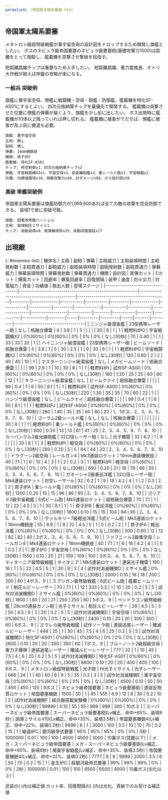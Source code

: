 ```yaml
---
permalink: /帝国軍太陽系要塞.html
---
```

## 帝国軍太陽系要塞

メタトロン級超弩級戦艦が重宇宙空母の設計図をドロップするため開発し旗艦としたい。
ボスのネビュラ級帝国要塞のネビュラ級要塞砲(基礎攻撃力1500)は距離をとって相殺し、艦載機を突撃させ撃破を目指す。

短距離跳躍チップは重要なため入手したい。
短距離跳躍、重力震推進、オトリ大作戦が揃えば序盤の攻略が楽になる。

### 一般兵 突破例

旗艦に重宇宙空母、僚艦に戦闘機・空母・砲艦・防御艦、艦載機を特化SF-AS01にするとよい。
四次元格納庫チップを最優先で開発する。
艦載機は突撃させた位置に僚艦の弾幕が届くよう、旗艦を少し前に出したい。
ボス出現時に艦載機が10体以上残っていれば押し切れる。
艦載機に被害がでだせば、僚艦に被害が及ぶ前に撤退も必要。

```
旗艦: 重宇宙空母
主砲: 無し
副砲: 無し
弾幕: 16mm機銃座
機関: 原子炉C
艦載機: 特化SF-AS01
チップ: 時空制御x1、四次元格納庫チップx2
僚艦: 宇宙戦闘機X2x1、宇宙空母x3、長距離砲艦x3、重シールド艦x3、宇宙戦艦x2
兵種: 功績値獲得x10、弾幕攻撃力x40、対ダメージx80、ボス設計図x50
```

### 真破 単艦突破例

帝国軍太陽系要塞は旗艦防御力が1,999,600あれば全ての敵の攻撃を完全防御できる。
宙域1で楽に突破可能。

```
旗艦: 超重改修艦ハーシェル
主砲: 宙域制圧ミサイル1
チップ: 自動装填x8、実弾錬成術x25、自動回復遅延x17
```

## 出現敵

{: #enemies-list}
| 機体名                           | 主砲                                                      | 副砲                                         | 弾幕                                       | 主砲威力 | 主砲装填時間 | 主砲発射数 | 主砲貫通力 | 副砲威力 | 副砲装填時間 | 副砲発射数 | 副砲貫通力 | 弾幕威力 | 弾幕装填時間 | 弾幕発射数 | 弾幕貫通力 | 機関            | 設計図           | 実弾カット | Eカット | 爆風カット | 回避率 | 爆風回避率 | 回復間隔   |    装甲 | 速度 | 対火災力 | 対電磁力 | 資金 | 功績値 | 救出人数 | 登場ステージ                      |
|----------------------------------|-----------------------------------------------------------|----------------------------------------------|--------------------------------------------|---------:|-------------:|-----------:|-----------:|---------:|-------------:|-----------:|-----------:|---------:|-------------:|-----------:|-----------:|-----------------|------------------|-----------:|--------:|-----------:|-------:|-----------:|------------|--------:|-----:|---------:|---------:|-----:|-------:|---------:|-----------------------------------|
| ニンジャ級潜宙艦                 | 23型携帯レーザー砲                                        | なし                                         | 核融合爆雷                                 |        4 |          3.8 |          1 |          5 |          |              |            |            |       30 |            8 |          1 |          1 | 軽燃料炉G       | 宇宙戦闘機X2     |    0%[60%] | 0%[60%] |         0% |     0% |         0% | なし[30秒] |      70 | 0.40 |        1 |        1 |   33 |     33 |       20 | 1                                 |
| ハイニンジャ級潜宙艦             | 23型携帯レーザー砲                                        | ビームソード                                 | 核融合爆雷                                 |        4 |          3.8 |          1 |          5 |       30 |          2.5 |          1 |          9 |       30 |            8 |          1 |          1 | 軽燃料炉G       | 宇宙戦闘機X2     |    0%[60%] | 0%[60%] |         0% |     0% |         0% | なし[30秒] |     120 | 0.80 |        2 |        2 |   40 |     40 |       10 | 1                                 |
| マスターニンジャ級潜宙艦         | なし                                                      | メガビームソード                             | 核融合爆雷                                 |          |              |            |            |       99 |          2.6 |          1 |         10 |       30 |            8 |          1 |          1 | 軽燃料炉I       | 試作SF-AS00      |    0%[60%] | 0%[60%] |         0% |     0% |         0% | なし[30秒] |     180 | 1.20 |       25 |       25 |   60 |     60 |       12 | 1                                 |
| キラーニンジャ級潜宙艦           | なし                                                      | ビームクナイ                                 | 超核融合爆雷                               |          |              |            |            |       99 |          0.4 |          1 |          6 |       50 |          8.1 |          1 |          1 | 軽燃料炉I       | 試作SF-AS00      |    0%[60%] | 0%[60%] |         0% |     0% |         0% | なし[30秒] |     220 | 1.30 |       35 |       35 |   70 |     60 |       22 | 1                                 |
| ハンゾウ級潜宙艦                 | なし                                                      | ビームクナイ                                 | 超核融合爆雷                               |          |              |            |            |       99 |          0.4 |          1 |          6 |       50 |          8.1 |          1 |          1 | 軽燃料炉J       | 試作SF-AS00      |    0%[60%] | 0%[60%] |         0% |     0% |         0% | なし[30秒] |     280 | 1.80 |       35 |       35 |   80 |     80 |       22 | 1、1ボス、2、3、4、5、6、7、8、10 |
| ゴーラム2級シールド艦            | なし                                                      | なし                                         | 核融合爆雷                                 |          |              |            |            |          |              |            |            |       30 |            8 |          1 |          1 | 軽燃料炉I       | 重シールド艦     |    0%[60%] | 0%[60%] |         0% |     0% |         0% | なし[30秒] |     600 | 0.20 |       13 |       13 |   61 |     41 |       25 | 2、3、4、5、6、7、8、10           |
| カーバンクル2級光線砲艦          | 32口径レーザー砲                                          | なし                                         | 光子機雷                                   |       32 |          6.2 |          1 |          9 |          |              |            |            |       20 |            6 |          1 |          3 | 軽燃料炉I       | 軽空母           |    0%[60%] | 0%[60%] |         0% |     0% |         0% | なし[30秒] |     280 | 0.20 |        5 |        5 |   64 |     44 |       20 | 2、3、4、5、6、7、8、10           |
| ドラグーン2級空母                | レールガン4                                               | Mk3連装ロケット                              | 10mm連装機銃座                             |       40 |          7.1 |          1 |          6 |       10 |            4 |          3 |          1 |        2 |          0.2 |          3 |          1 | 軽燃料炉I       | 軽空母           |    0%[60%] | 0%[60%] |         0% |     0% |         0% | なし[30秒] |     650 | 0.20 |       21 |       18 |   76 |     66 |       55 | 2、3、4、5、6、7、8、10           |
| ガネーシャ2級重巡洋艦            | 32口径レーザー砲                                          | Mk4連装ロケット                              | 対空レーザーα                             |       32 |          6.2 |          1 |          9 |       18 |          4.2 |          4 |          1 |        2 |          0.3 |          2 |          2 | 原子炉A         | 重シールド艦     |    0%[60%] | 0%[60%] |         0% |     0% |         0% | なし[30秒] |    1200 | 0.20 |       15 |       15 |   96 |     86 |       65 | 2、3、4、5、6、7、8、10           |
| ゴリアテ2級宇宙戦艦              | 6式ビーム砲                                               | Mk5連装ロケット                              | 超核融合爆雷                               |       70 |          7.1 |          1 |         12 |       22 |          4.5 |          5 |          1 |       50 |          8.1 |          1 |          1 | 原子炉B         | 重巡洋艦         |    0%[60%] | 0%[60%] |         0% |     0% |         0% | なし[30秒] |    1800 | 0.10 |       15 |       15 |  104 |     94 |       95 | 2、3、4、5、6、7、8、10           |
| ヴァルキリー7級軽巡洋艦          | 5式ビーム砲                                               | Mk5連装ロケット                              | 16mm機銃座                                 |       55 |          6.9 |          1 |          9 |       22 |          4.5 |          5 |          1 |        5 |          0.2 |          2 |          1 | 原子炉A         | 軽巡洋艦         |    0%[60%] | 0%[60%] |         0% |     0% |         0% | なし[30秒] |     500 | 0.60 |       12 |       12 |   82 |     82 |       40 | 2ボス、3、4、5、6、7、8、10       |
| ファフニール2級重空母            | レールガン4                                               | Mk4連装ロケット                              | 16mm機銃座                                 |       40 |          7.1 |          1 |          6 |       18 |          4.2 |          4 |          1 |        5 |          0.2 |          2 |          1 | 原子炉C         | 宇宙空母         |    0%[60%] | 0%[60%] |         0% |     0% |         0% | なし[30秒] |    1550 | 0.10 |       20 |       21 |  109 |    109 |      100 | 3ボス、4、5、6、7、8、10          |
| ティターニア級弩級戦艦           | タイタニア                                                | Mk5連装ロケット                              | 連装光子機雷                               |      180 |           16 |          1 |          5 |       22 |          4.5 |          5 |          1 |       20 |            9 |          3 |          4 | 試作対消滅機関D | ミサイル艦       |    0%[60%] | 0%[60%] |         0% |     0% |         0% | なし[30秒] |    2000 | 0.10 |       16 |       18 |  200 |    200 |       60 | 4ボス、9                          |
| スプリガン級弩級戦艦             | 6式ビーム砲                                               | 艦載ビームソード                             | 制圧ルビーレーザー                         |       70 |          7.1 |          1 |         12 |      333 |          5.5 |          1 |         10 |       20 |          0.2 |          5 |          5 | 試作対消滅機関D | ミサイル艦       |    0%[60%] | 0%[60%] |         0% |     0% |         0% | なし[30秒] |    1800 | 1.80 |       20 |       21 |  250 |    250 |       60 | 5ボス、9                          |
| ペンドラゴン級弩級戦艦           | 28cm5連装カノン砲                                         | 光子ミサイル                                 | 制圧ルビーレーザー                         |       28 |          4.5 |          5 |          3 |       50 |          4.5 |          8 |          3 |       20 |          0.2 |          5 |          5 | 試作対消滅機関D | 宇宙空母         |    0%[60%] | 0%[60%] |         0% |     0% |         0% | なし[30秒] |    2400 | 0.10 |       20 |       20 |  300 |    300 |       60 | 6ボス、9                          |
| エウレカ級弩級戦艦               | 試作ソーラ砲                                              | 連装追尾レーザー                             | 殲滅ルビーレーザー                         |      444 |           25 |          1 |         30 |       45 |          7.5 |          4 |          6 |       25 |          0.2 |          5 |          5 | 試作対消滅機関D | 特化SF-AS01      |    0%[60%] | 0%[60%] |         0% |     0% |         0% | なし[30秒] |    2600 | 0.10 |       20 |       20 |  350 |    350 |       60 | 7ボス、9                          |
| ブルーノート2級超級空母          | 重力子爆弾                                                | 連装追尾レーザー                             | 殲滅ルビーレーザー                         |      777 |           32 |          1 |         10 |       45 |          7.5 |          4 |          6 |       25 |          0.2 |          5 |          5 | 試作対消滅機関D | 特化SF-AS01      |    0%[60%] | 0%[60%] |         0% |     0% |         0% | なし[30秒] |    8600 | 0.10 |       20 |       20 |  400 |    400 |      100 | 8ボス、9                          |
| メタトロン級超弩級戦艦           | 光子砲                                                    | Hi光子ミサイル                               | 光子レーザー                               |      666 |           24 |          1 |         40 |       60 |            6 |          9 |          5 |       35 |          0.3 |          3 |          5 | 試作対消滅機関E | 重宇宙空母       |    0%[60%] | 0%[60%] |         0% |     0% |         0% | なし[30秒] |    4500 | 0.10 |       50 |       50 |  450 |    450 |      120 | 9ボス                             |
| ネビュラ級帝国要塞               | ネビュラ級要塞砲                                          | 連装反物質ロケット                           | 帝国要塞機銃                               |     1500 |           30 |          1 |         45 |      555 |          6.9 |         12 |          8 |       30 |          0.2 |         10 |          2 | 試作対消滅機関F | 超兵器搭載実験機 |    0%[60%] | 0%[60%] |         0% |     0% |         0% | なし[30秒] |   99999 | 0.10 |       55 |       55 |  999 |    999 |      300 | 10ボス                            |
| スーパーネビュラ級帝国要塞       | スーパーネビュラ級要塞砲(Lv補正、命中+65%、装填8秒)       | 誘導ミサイルV10(Lv補正、命中+35%、装填3.5秒) | 帝国要塞機銃4(Lv補正、命中+22%、装填0.2秒) |     9999 |            8 |          1 |       3000 |      100 |          3.5 |         10 |         10 |       70 |          0.2 |         15 |          1 | 縮退炉C         | 銀河級帝式要塞   |        95% |     95% |        95% |     0% |         0% | 5秒        | 1000000 | 0.01 |      100 |      100 | 4500 |   4500 |     3000 | 10裏ボス(覚醒以下)                |
| メガ・スーパーネビュラ級帝国要塞 | メガ・スーパーネビュラ級要塞砲(Lv補正、命中+65%、装填8秒) | 廃棄宇宙戦艦(Lv補正、命中+35%、装填3.5秒)    | 帝国要塞機銃4(Lv補正、命中+32%、装填0.2秒) |     7777 |            8 |          8 |       9999 |     2000 |          3.5 |          6 |         50 |       70 |          0.2 |         15 |          1 | 星生炉C         | 超銀河級帝式要塞 |        99% |     99% |        99% |     0% |         0% | 2秒        | 1000000 | 0.01 |      100 |      100 | 6500 |   6500 |     4000 | 10裏ボス(光化以上)                |

武装の( )内は補正値
カット率、回復間隔の[ ]内は光化、真破でのみ受ける補正値
